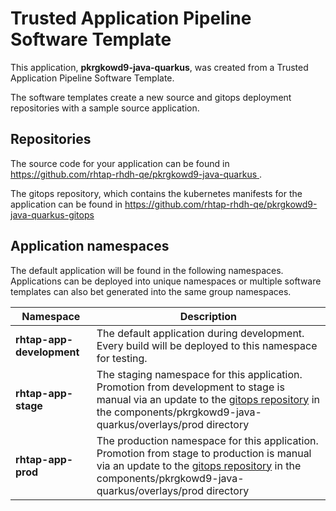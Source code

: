 # Trusted Application Pipeline Software Template

This application, **pkrgkowd9-java-quarkus**, was created from a Trusted Application Pipeline Software Template.

The software templates create a new source and gitops deployment repositories with a sample source application. 

## Repositories

The source code for your application can be found in [https://github.com/rhtap-rhdh-qe/pkrgkowd9-java-quarkus ](https://github.com/rhtap-rhdh-qe/pkrgkowd9-java-quarkus ).
 
The gitops repository, which contains the kubernetes manifests for the application can be found in 
[https://github.com/rhtap-rhdh-qe/pkrgkowd9-java-quarkus-gitops ](https://github.com/rhtap-rhdh-qe/pkrgkowd9-java-quarkus-gitops ) 

## Application namespaces 

The default application will be found in the following namespaces. Applications can be deployed into unique namespaces or multiple software templates can also bet generated into the same group namespaces.  

|  Namespace   |  Description   |  
| -------- | -------- |   
| **rhtap-app-development** | The default application during development. Every build will be deployed to this namespace for testing. | 
| **rhtap-app-stage** | The staging namespace for this application. Promotion from development to stage is manual via an update to the [gitops repository](https://github.com/rhtap-rhdh-qe/pkrgkowd9-java-quarkus-gitops ) in the components/pkrgkowd9-java-quarkus/overlays/prod directory |  
| **rhtap-app-prod** | The production namespace for this application. Promotion from stage to production is manual via an update to the [gitops repository](https://github.com/rhtap-rhdh-qe/pkrgkowd9-java-quarkus-gitops ) in the components/pkrgkowd9-java-quarkus/overlays/prod directory | 